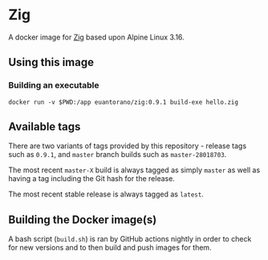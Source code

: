# Zig

A docker image for [Zig](https://ziglang.org) based upon Alpine Linux 3.16.

## Using this image

### Building an executable

```
docker run -v $PWD:/app euantorano/zig:0.9.1 build-exe hello.zig
```

## Available tags

There are two variants of tags provided by this repository - release tags such as `0.9.1`, and `master` branch builds such as `master-28018703`.

The most recent `master-X` build is always tagged as simply `master` as well as having a tag including the Git hash for the release.

The most recent stable release is always tagged as `latest`.

## Building the Docker image(s)

A bash script (`build.sh`) is ran by GitHub actions nightly in order to check for new versions and to then build and push images for them.